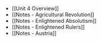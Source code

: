 - [[Unit 4 Overview]]
- [[Notes - Agricultural Revolution]]
- [[Notes - Enlightened Absolutism]]
- [[Notes - Enlightened Rulers]]
- [[Notes - Austria]]